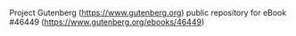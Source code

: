 Project Gutenberg (https://www.gutenberg.org) public repository for eBook #46449 (https://www.gutenberg.org/ebooks/46449)
